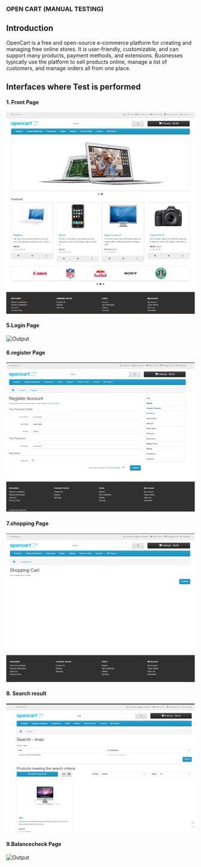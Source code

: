 ### OPEN CART (MANUAL TESTING)

## Introduction

OpenCart is a free and open-source e-commerce platform for creating and managing free online stores. It is user-friendly, customizable, and can support many products, payment methods, and extensions. Businesses typically use the platform to sell products online, manage a list of customers, and manage orders all from one place.

## Interfaces where Test is performed
#### 1. Front Page
![Output](opencart1.png)

#### 5.Login Page
![Output](login(1).png)

#### 6.register Page
![Output](register.png)

#### 7.shopping Page
![Output](shopping.png)

#### 8. Search result
![Output](search.png)

#### 9.Balancecheck Page
![Output](Balancecheck.png)
